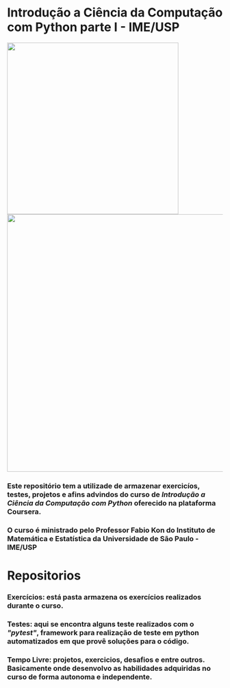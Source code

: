 # Introdução a Ciência da Computação com Python parte I - IME/USP

<img src="https://user-images.githubusercontent.com/72323389/182292680-8f8145ac-1635-4a8b-ae67-26fcbf243d8c.png" height="400" width="400"> <img src="https://www.arquer.com.br/wp-content/uploads/2017/08/USP.jpg" heigth="600"
width="600">

### Este repositório tem a utilizade de armazenar exercicíos, testes, projetos e afins advindos do curso de <strong><i>Introdução a Ciência da Computação com Python</strong></i> oferecido na plataforma Coursera.
### O curso é ministrado pelo Professor Fabio Kon do Instituto de Matemática e Estatística da Universidade de São Paulo - IME/USP 

# Repositorios

### Exercícios: está pasta armazena os exercícios realizados durante o curso.

### Testes: aqui se encontra alguns teste realizados com o <i>"pytest"</i>, framework para realização de teste em python automatizados em que provê soluções para o código.

### Tempo Livre: projetos, exercicios, desafios e entre outros. Basicamente onde desenvolvo as habilidades adquiridas no curso de forma autonoma e independente.

